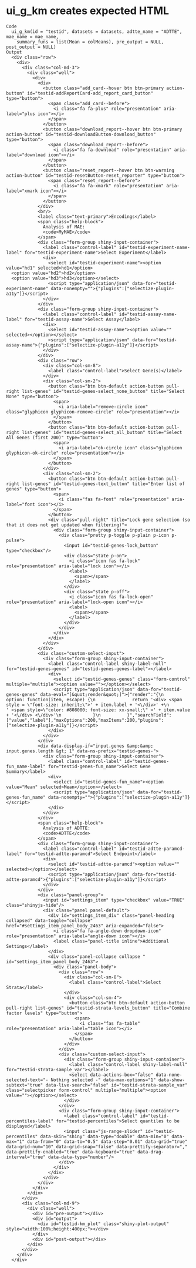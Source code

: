 # ui_g_km creates expected HTML

    Code
      ui_g_km(id = "testid", datasets = datasets, adtte_name = "ADTTE", mae_name = mae_name,
        summary_funs = list(Mean = colMeans), pre_output = NULL, post_output = NULL)
    Output
      <div class="row">
        <div>
          <div class="col-md-3">
            <div class="well">
              <div>
                <div>
                  <button class="add_card--hover btn btn-primary action-button" id="testid-addReportCard-add_report_card_button" type="button">
                    <span class="add_card--before">
                      <i class="fa fa-plus" role="presentation" aria-label="plus icon"></i>
                    </span>
                  </button>
                  <button class="download_report--hover btn btn-primary action-button" id="testid-downloadButton-download_button" type="button">
                    <span class="download_report--before">
                      <i class="fa fa-download" role="presentation" aria-label="download icon"></i>
                    </span>
                  </button>
                  <button class="reset_report--hover btn btn-warning action-button" id="testid-resetButton-reset_reporter" type="button">
                    <span class="reset_report--before">
                      <i class="fa fa-xmark" role="presentation" aria-label="xmark icon"></i>
                    </span>
                  </button>
                </div>
                <br/>
                <label class="text-primary">Encodings</label>
                <span class="help-block">
                  Analysis of MAE:
                  <code>MyMAE</code>
                </span>
                <div class="form-group shiny-input-container">
                  <label class="control-label" id="testid-experiment-name-label" for="testid-experiment-name">Select Experiment</label>
                  <div>
                    <select id="testid-experiment-name"><option value="hd1" selected>hd1</option>
      <option value="hd2">hd2</option>
      <option value="hd3">hd3</option></select>
                    <script type="application/json" data-for="testid-experiment-name" data-nonempty="">{"plugins":["selectize-plugin-a11y"]}</script>
                  </div>
                </div>
                <div class="form-group shiny-input-container">
                  <label class="control-label" id="testid-assay-name-label" for="testid-assay-name">Select Assay</label>
                  <div>
                    <select id="testid-assay-name"><option value="" selected></option></select>
                    <script type="application/json" data-for="testid-assay-name">{"plugins":["selectize-plugin-a11y"]}</script>
                  </div>
                </div>
                <div class="row">
                  <div class="col-sm-8">
                    <label class="control-label">Select Gene(s)</label>
                  </div>
                  <div class="col-sm-2">
                    <button class="btn btn-default action-button pull-right list-genes" id="testid-genes-select_none_button" title="Select None" type="button">
                      <span>
                        <i aria-label="remove-circle icon" class="glyphicon glyphicon-remove-circle" role="presentation"></i>
                      </span>
                    </button>
                    <button class="btn btn-default action-button pull-right list-genes" id="testid-genes-select_all_button" title="Select All Genes (first 200)" type="button">
                      <span>
                        <i aria-label="ok-circle icon" class="glyphicon glyphicon-ok-circle" role="presentation"></i>
                      </span>
                    </button>
                  </div>
                  <div class="col-sm-2">
                    <button class="btn btn-default action-button pull-right list-genes" id="testid-genes-text_button" title="Enter list of genes" type="button">
                      <span>
                        <i class="fas fa-font" role="presentation" aria-label="font icon"></i>
                      </span>
                    </button>
                    <div class="pull-right" title="Lock gene selection (so that it does not get updated when filtering)">
                      <div class="form-group shiny-input-container">
                        <div class="pretty p-toggle p-plain p-icon p-pulse">
                          <input id="testid-genes-lock_button" type="checkbox"/>
                          <div class="state p-on">
                            <i class="icon fas fa-lock" role="presentation" aria-label="lock icon"></i>
                            <label>
                              <span></span>
                            </label>
                          </div>
                          <div class="state p-off">
                            <i class="icon fas fa-lock-open" role="presentation" aria-label="lock-open icon"></i>
                            <label>
                              <span></span>
                            </label>
                          </div>
                        </div>
                      </div>
                    </div>
                  </div>
                </div>
                <div class="custom-select-input">
                  <div class="form-group shiny-input-container">
                    <label class="control-label shiny-label-null" for="testid-genes-genes" id="testid-genes-genes-label"></label>
                    <div>
                      <select id="testid-genes-genes" class="form-control" multiple="multiple"><option value=""></option></select>
                      <script type="application/json" data-for="testid-genes-genes" data-eval="[&quot;render&quot;]">{"render":"{\n          option: function(item, escape) {\n              return '<div> <span style = \"font-size: inherit;\">' + item.label + '<\/div>' +\n                ' <span style=\"color: #808080; font-size: xx-small;\" >' + item.value + '<\/div> <\/div>'\n            }\n          }","searchField":["value","label"],"maxOptions":200,"maxItems":200,"plugins":["selectize-plugin-a11y"]}</script>
                    </div>
                  </div>
                </div>
                <div data-display-if="input.genes &amp;&amp; input.genes.length &gt; 1" data-ns-prefix="testid-genes-">
                  <div class="form-group shiny-input-container">
                    <label class="control-label" id="testid-genes-fun_name-label" for="testid-genes-fun_name">Select Gene Summary</label>
                    <div>
                      <select id="testid-genes-fun_name"><option value="Mean" selected>Mean</option></select>
                      <script type="application/json" data-for="testid-genes-fun_name" data-nonempty="">{"plugins":["selectize-plugin-a11y"]}</script>
                    </div>
                  </div>
                </div>
                <span class="help-block">
                  Analysis of ADTTE:
                  <code>ADTTE</code>
                </span>
                <div class="form-group shiny-input-container">
                  <label class="control-label" id="testid-adtte-paramcd-label" for="testid-adtte-paramcd">Select Endpoint</label>
                  <div>
                    <select id="testid-adtte-paramcd"><option value="" selected></option></select>
                    <script type="application/json" data-for="testid-adtte-paramcd">{"plugins":["selectize-plugin-a11y"]}</script>
                  </div>
                </div>
                <div class="panel-group">
                  <input id="settings_item" type="checkbox" value="TRUE" class="shinyjs-hide"/>
                  <div class="panel panel-default">
                    <div id="settings_item_div" class="panel-heading collapsed" data-toggle="collapse" href="#settings_item_panel_body_2463" aria-expanded="false">
                      <i class="fa fa-angle-down dropdown-icon" role="presentation" aria-label="angle-down icon"></i>
                      <label class="panel-title inline">Additional Settings</label>
                    </div>
                    <div class="panel-collapse collapse " id="settings_item_panel_body_2463">
                      <div class="panel-body">
                        <div class="row">
                          <div class="col-sm-8">
                            <label class="control-label">Select Strata</label>
                          </div>
                          <div class="col-sm-4">
                            <button class="btn btn-default action-button pull-right list-genes" id="testid-strata-levels_button" title="Combine factor levels" type="button">
                              <span>
                                <i class="fas fa-table" role="presentation" aria-label="table icon"></i>
                              </span>
                            </button>
                          </div>
                        </div>
                        <div class="custom-select-input">
                          <div class="form-group shiny-input-container">
                            <label class="control-label shiny-label-null" for="testid-strata-sample_var"></label>
                            <select data-actions-box="false" data-none-selected-text="- Nothing selected -" data-max-options="1" data-show-subtext="true" data-live-search="false" id="testid-strata-sample_var" class="selectpicker form-control" multiple="multiple"><option value=""></option></select>
                          </div>
                        </div>
                        <div class="form-group shiny-input-container">
                          <label class="control-label" id="testid-percentiles-label" for="testid-percentiles">Select quantiles to be displayed</label>
                          <input class="js-range-slider" id="testid-percentiles" data-skin="shiny" data-type="double" data-min="0" data-max="1" data-from="0" data-to="0.5" data-step="0.01" data-grid="true" data-grid-num="10" data-grid-snap="false" data-prettify-separator="," data-prettify-enabled="true" data-keyboard="true" data-drag-interval="true" data-data-type="number"/>
                        </div>
                      </div>
                    </div>
                  </div>
                </div>
              </div>
            </div>
          </div>
          <div class="col-md-9">
            <div class="well">
              <div id="pre-output"></div>
              <div id="output">
                <div id="testid-km_plot" class="shiny-plot-output" style="width:100%;height:400px;"></div>
              </div>
              <div id="post-output"></div>
            </div>
          </div>
        </div>
      </div>

